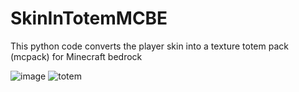 # SkinInTotemMCBE
This python code converts the player skin into a texture totem pack (mcpack) for Minecraft bedrock





![image](https://github.com/user-attachments/assets/bcb0e32c-3515-44f0-8819-53ed8646443d)  ![totem](https://github.com/user-attachments/assets/e2c8fe84-7260-40f4-a2e6-b99ec7b878a6)

